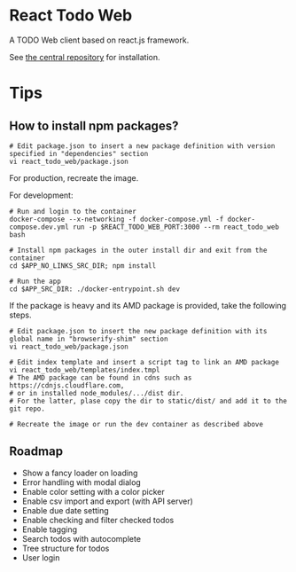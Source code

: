 # React Todo Web

A TODO Web client based on react.js framework.

See [the central repository](https://github.com/scubism/todo_center) for installation.

# Tips

## How to install npm packages?

```
# Edit package.json to insert a new package definition with version specified in "dependencies" section
vi react_todo_web/package.json
```

For production, recreate the image.

For development:

```
# Run and login to the container
docker-compose --x-networking -f docker-compose.yml -f docker-compose.dev.yml run -p $REACT_TODO_WEB_PORT:3000 --rm react_todo_web bash

# Install npm packages in the outer install dir and exit from the container
cd $APP_NO_LINKS_SRC_DIR; npm install

# Run the app
cd $APP_SRC_DIR: ./docker-entrypoint.sh dev
```

If the package is heavy and its AMD package is provided, take the following steps.

```
# Edit package.json to insert the new package definition with its global name in "browserify-shim" section
vi react_todo_web/package.json

# Edit index template and insert a script tag to link an AMD package
vi react_todo_web/templates/index.tmpl
# The AMD package can be found in cdns such as https://cdnjs.cloudflare.com,
# or in installed node_modules/.../dist dir.
# For the latter, plase copy the dir to static/dist/ and add it to the git repo.

# Recreate the image or run the dev container as described above
```


## Roadmap

- Show a fancy loader on loading
- Error handling with modal dialog
- Enable color setting with a color picker
- Enable csv import and export (with API server)
- Enable due date setting
- Enable checking and filter checked todos
- Enable tagging
- Search todos with autocomplete
- Tree structure for todos
- User login
